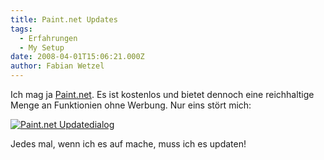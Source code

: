 ```yaml
---
title: Paint.net Updates
tags:
  - Erfahrungen
  - My Setup
date: 2008-04-01T15:06:21.000Z
author: Fabian Wetzel
---
```


Ich mag ja [Paint.net](http://www.getpaint.net/). Es ist kostenlos und bietet dennoch eine reichhaltige Menge an Funktionien ohne Werbung. Nur eins st&#246;rt mich:

[![Paint.net Updatedialog](https://az275061.vo.msecnd.net/blogmedia/2008/04/image6.png)](http://www.getpaint.net/) 

Jedes mal, wenn ich es auf mache, muss ich es updaten!


